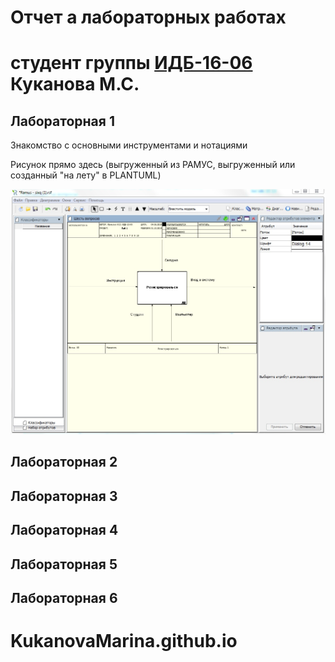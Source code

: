 # Отчет а лабораторных работах
# студент группы [ИДБ-16-06](https://github.com/stankin/design-1/wiki/list-idb-16-06) Куканова М.С.

## Лабораторная 1

Знакомство с основными инструментами и нотациями

Рисунок прямо здесь (выгруженный из РАМУС, выгруженный или созданный "на лету" в PLANTUML)

![none](https://github.com/Stankin-Kukanova/KukanovaMarina.github.io/blob/master/1.png)



## Лабораторная 2

## Лабораторная 3

## Лабораторная 4

## Лабораторная 5

## Лабораторная 6

# KukanovaMarina.github.io
